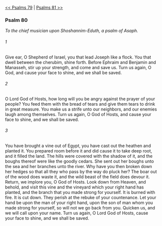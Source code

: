 [<< Psalms 79](Psalms%2079.md)  |  [Psalms 81 >>](Psalms%2081.md)

### Psalm 80

*To the chief musician upon Shoshannim-Eduth, a psalm of Asaph.*

###### 1
Give ear, O Shepherd of Israel, you that lead Joseph like a flock. You that dwell between the cherubim, shine forth. Before Ephraim and Benjamin and Manasseh, stir up your strength, and come and save us. Turn us again, O God, and cause your face to shine, and we shall be saved.

###### 2
O Lord God of Hosts, how long will you be angry against the prayer of your people? You feed them with the bread of tears and give them tears to drink in great measure. You make us a strife unto our neighbors, and our enemies laugh among themselves. Turn us again, O God of Hosts, and cause your face to shine, and we shall be saved.

###### 3
You have brought a vine out of Egypt, you have cast out the heathen and planted it. You prepared room before it and did cause it to take deep root, and it filled the land. The hills were covered with the shadow of it, and the boughs thereof were like the goodly cedars. She sent out her boughs unto the sea and her branches unto the river. Why have you then broken down her hedges so that all they who pass by the way do pluck her? The boar out of the wood does waste it, and the wild beast of the field does devour it. Return, we implore you, O God of Hosts. Look down from Heaven, and behold, and visit this vine and the vineyard which your right hand has planted, and the branch that you made strong for yourself. It is burned with fire. It is cut down. They perish at the rebuke of your countenance. Let your hand be upon the man of your right hand, upon the son of man whom you made strong for yourself, so will not we go back from you. Quicken us, and we will call upon your name. Turn us again, O Lord God of Hosts, cause your face to shine, and we shall be saved.